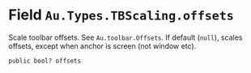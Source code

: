 # Field `Au.Types.TBScaling.offsets`

Scale toolbar offsets. See `Au.toolbar.Offsets`. If default (`null`), scales offsets, except when anchor is screen (not window etc).

```
public bool? offsets
```